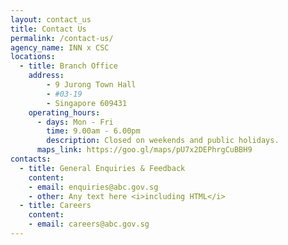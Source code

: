 ```yaml
---
layout: contact_us
title: Contact Us
permalink: /contact-us/
agency_name: INN x CSC
locations:
  - title: Branch Office
    address:
        - 9 Jurong Town Hall
        - #03-19
        - Singapore 609431
    operating_hours:
      - days: Mon - Fri
        time: 9.00am - 6.00pm
        description: Closed on weekends and public holidays.
      maps_link: https://goo.gl/maps/pU7x2DEPhrgCuBBH9
contacts:
  - title: General Enquiries & Feedback
    content:
    - email: enquiries@abc.gov.sg
    - other: Any text here <i>including HTML</i>
  - title: Careers
    content:
    - email: careers@abc.gov.sg
---
```

